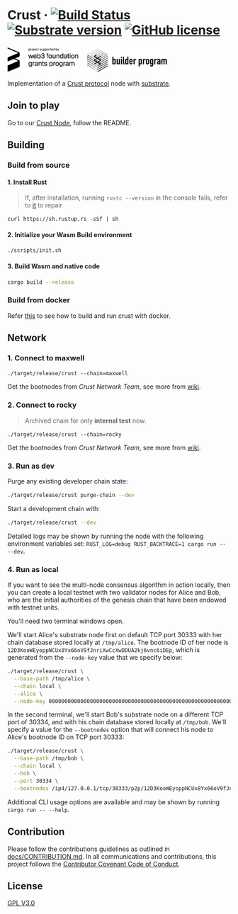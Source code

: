 # Crust &middot; [![Build Status](https://img.shields.io/endpoint.svg?url=https%3A%2F%2Factions-badge.atrox.dev%2Fcrustio%2Fcrust%2Fbadge&style=flat)](https://github.com/crustio/crust/actions?query=workflow%3A%22Crust+CI%22) [![Substrate version](https://img.shields.io/badge/Substrate-2.0.0-blue?logo=Parity%20Substrate)](https://substrate.dev/) [![GitHub license](https://img.shields.io/github/license/crustio/crust)](LICENSE)

<a href='https://web3.foundation/'><img width='160' alt='Funded by web3 foundation' src='docs/img/web3f_grants_badge.png'></a>&nbsp;&nbsp;&nbsp;&nbsp;&nbsp;<a href='https://builders.parity.io/'><img width='180' src='docs/img/sbp_grants_badge.png'></a>

Implementation of a [Crust protocol](https://crust.network) node with [substrate](https://github.com/paritytech/substrate).

## Join to play

Go to our [Crust Node](https://github.com/crustio/crust-node), follow the README.

## Building

### Build from source

#### 1. Install Rust

> If, after installation, running `rustc --version` in the console fails, refer to [it](https://www.rust-lang.org/tools/install) to repair.

```shell
curl https://sh.rustup.rs -sSf | sh
```

#### 2. Initialize your Wasm Build environment

```shell
./scripts/init.sh
```

#### 3. Build Wasm and native code

```bash
cargo build --release
```

### Build from docker

Refer [this](https://github.com/crustio/crust/tree/master/docker#dockerize-crust) to see how to build and run crust with docker.

## Network

### 1. Connect to maxwell

```shell
./target/release/crust --chain=maxwell
```

Get the bootnodes from *Crust Network Team*, see more from [wiki](https://github.com/crustio/crust/wiki/Maxwell-1.0-User-Guide).

### 2. Connect to rocky

> Archived chain for only **internal test** now.

```shell
./target/release/crust --chain=rocky
```

Get the bootnodes from *Crust Network Team*, see more from [wiki](https://github.com/crustio/crust/wiki/Join-Crust-Rocky).

### 3. Run as dev

Purge any existing developer chain state:

```bash
./target/release/crust purge-chain --dev
```

Start a development chain with:

```bash
./target/release/crust --dev
```

Detailed logs may be shown by running the node with the following environment variables set: `RUST_LOG=debug RUST_BACKTRACE=1 cargo run -- --dev`.

### 4. Run as local

If you want to see the multi-node consensus algorithm in action locally, then you can create a local testnet with two validator nodes for Alice and Bob, who are the initial authorities of the genesis chain that have been endowed with testnet units.

You'll need two terminal windows open.

We'll start Alice's substrate node first on default TCP port 30333 with her chain database stored locally at `/tmp/alice`. The bootnode ID of her node is `12D3KooWEyoppNCUx8Yx66oV9fJnriXwCcXwDDUA2kj6vnc6iDEp`, which is generated from the `--node-key` value that we specify below:

```bash
./target/release/crust \
  --base-path /tmp/alice \
  --chain local \
  --alice \
  --node-key 0000000000000000000000000000000000000000000000000000000000000001
```

In the second terminal, we'll start Bob's substrate node on a different TCP port of 30334, and with his chain database stored locally at `/tmp/bob`. We'll specify a value for the `--bootnodes` option that will connect his node to Alice's bootnode ID on TCP port 30333:

```bash
./target/release/crust \
  --base-path /tmp/bob \
  --chain local \
  --bob \
  --port 30334 \
  --bootnodes /ip4/127.0.0.1/tcp/30333/p2p/12D3KooWEyoppNCUx8Yx66oV9fJnriXwCcXwDDUA2kj6vnc6iDEp
```

Additional CLI usage options are available and may be shown by running `cargo run -- --help`.

## Contribution

Please follow the contributions guidelines as outlined in [docs/CONTRIBUTION.md](https://github.com/crustio/crust/blob/master/docs/CONTRIBUTION.md). In all communications and contributions, this project follows the [Contributor Covenant Code of Conduct](https://github.com/paritytech/substrate/blob/master/docs/CODE_OF_CONDUCT.adoc).

## License

[GPL V3.0](https://github.com/crustio/crust/blob/master/LICENSE)
